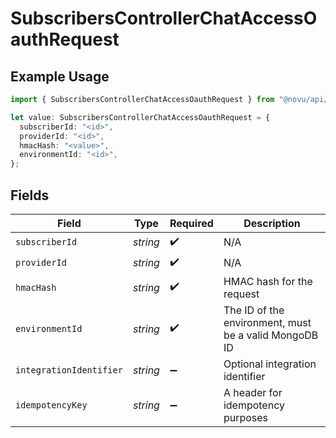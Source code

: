 # SubscribersControllerChatAccessOauthRequest

## Example Usage

```typescript
import { SubscribersControllerChatAccessOauthRequest } from "@novu/api/models/operations";

let value: SubscribersControllerChatAccessOauthRequest = {
  subscriberId: "<id>",
  providerId: "<id>",
  hmacHash: "<value>",
  environmentId: "<id>",
};
```

## Fields

| Field                                                 | Type                                                  | Required                                              | Description                                           |
| ----------------------------------------------------- | ----------------------------------------------------- | ----------------------------------------------------- | ----------------------------------------------------- |
| `subscriberId`                                        | *string*                                              | :heavy_check_mark:                                    | N/A                                                   |
| `providerId`                                          | *string*                                              | :heavy_check_mark:                                    | N/A                                                   |
| `hmacHash`                                            | *string*                                              | :heavy_check_mark:                                    | HMAC hash for the request                             |
| `environmentId`                                       | *string*                                              | :heavy_check_mark:                                    | The ID of the environment, must be a valid MongoDB ID |
| `integrationIdentifier`                               | *string*                                              | :heavy_minus_sign:                                    | Optional integration identifier                       |
| `idempotencyKey`                                      | *string*                                              | :heavy_minus_sign:                                    | A header for idempotency purposes                     |
